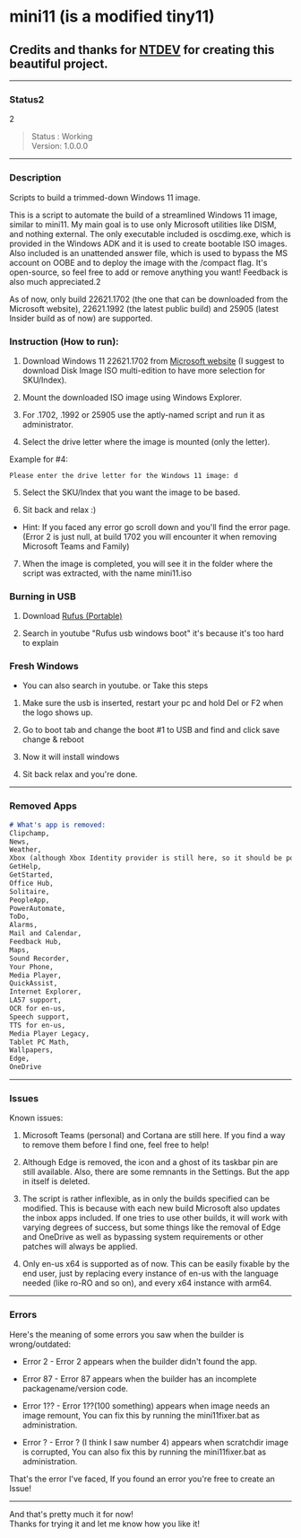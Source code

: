 # mini11 (is a modified tiny11)
## Credits and thanks for [NTDEV](https://github.com/ntdevlabs) for creating this beautiful project.

---

### Status2
2
> <white> Status : <green> Working </green><br>
> Version: <green> 1.0.0.0 </green>

---

### Description
Scripts to build a trimmed-down Windows 11 image.

This is a script to automate the build of a streamlined Windows 11 image, similar to mini11.
My main goal is to use only Microsoft utilities like DISM, and nothing external. The only executable included is oscdimg.exe, which is provided in the Windows ADK and it is used to create bootable ISO images. Also included is an unattended answer file, which is used to bypass the MS account on OOBE and to deploy the image with the /compact flag.
It's open-source, so feel free to add or remove anything you want! Feedback is also much appreciated.2

As of now, only build 22621.1702 (the one that can be downloaded from the Microsoft website), 22621.1992 (the latest public build) and 25905 (latest Insider build as of now) are supported.

### Instruction (How to run):

1. Download Windows 11 22621.1702 from [Microsoft website](https://www.microsoft.com/software-download/windows11) (I suggest to download Disk Image ISO multi-edition to have more selection for SKU/Index).

2. Mount the downloaded ISO image using Windows Explorer.

3. For .1702, .1992 or 25905 use the aptly-named script and run it as administrator.

4. Select the drive letter where the image is mounted (only the letter).

Example for #4:

```
Please enter the drive letter for the Windows 11 image: d
```


5. Select the SKU/Index that you want the image to be based.

6. Sit back and relax :)

- Hint: If you faced any error go scroll down and you'll find the error page. (Error 2 is just null, at build 1702 you will encounter it when removing Microsoft Teams and Family)

7. When the image is completed, you will see it in the folder where the script was extracted, with the name mini11.iso

### Burning in USB

1. Download [Rufus (Portable)](https://rufus.ie/en/)

2. Search in youtube "Rufus usb windows boot" it's because it's too hard to explain

### Fresh Windows

- You can also search in youtube. or Take this steps

1. Make sure the usb is inserted, restart your pc and hold Del or F2 when the logo shows up.

2. Go to boot tab and change the boot #1 to USB and find and click save change & reboot

3. Now it will install windows

4. Sit back relax and you're done.

---

### Removed Apps

```markdown
# What's app is removed:
Clipchamp,
News,
Weather,
Xbox (although Xbox Identity provider is still here, so it should be possible to be reinstalled with no issues),
GetHelp,
GetStarted,
Office Hub,
Solitaire,
PeopleApp,
PowerAutomate,
ToDo,
Alarms,
Mail and Calendar,
Feedback Hub,
Maps,
Sound Recorder,
Your Phone,
Media Player,
QuickAssist,
Internet Explorer,
LA57 support,
OCR for en-us,
Speech support,
TTS for en-us,
Media Player Legacy,
Tablet PC Math,
Wallpapers,
Edge,
OneDrive
``````

---

### Issues

Known issues:

1. Microsoft Teams (personal) and Cortana are still here. If you find a way to remove them before I find one, feel free to help!

2. Although Edge is removed, the icon and a ghost of its taskbar pin are still available. Also, there are some remnants in the Settings. But the app in itself is deleted.

3. The script is rather inflexible, as in only the builds specified can be modified. This is because with each new build Microsoft also updates the inbox apps included. If one tries to use other builds, it will work with varying degrees of success, but some things like the removal of Edge and OneDrive as well as bypassing system requirements or other patches will always be applied.

4. Only en-us x64 is supported as of now. This can be easily fixable by the end user, just by replacing every instance of en-us with the language needed (like ro-RO and so on), and every x64 instance with arm64.

---

### Errors

Here's the meaning of some errors you saw when the builder is wrong/outdated:

- Error 2 - Error 2 appears when the builder didn't found the app.

- Error 87 - Error 87 appears when the builder has an incomplete packagename/version code.

- Error 1?? - Error 1??(100 something) appears when image needs an image remount, You can fix this by running the mini11fixer.bat as administration.

- Error ? - Error ? (I think I saw number 4) appears when scratchdir image is corrupted, You can also fix this by running the mini11fixer.bat as administration.

That's the error I've faced, If you found an error you're free to create an Issue!

---

And that's pretty much it for now!<br>
Thanks for trying it and let me know how you like it!